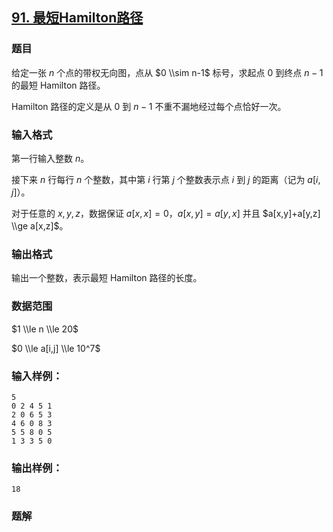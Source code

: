 ## [91\. 最短Hamilton路径](https://www.acwing.com/problem/content/93/)

### 题目

给定一张 $n$ 个点的带权无向图，点从 $0 \\sim n-1$ 标号，求起点 $0$ 到终点 $n-1$ 的最短 Hamilton 路径。

Hamilton 路径的定义是从 $0$ 到 $n-1$ 不重不漏地经过每个点恰好一次。

### 输入格式

第一行输入整数 $n$。

接下来 $n$ 行每行 $n$ 个整数，其中第 $i$ 行第 $j$ 个整数表示点 $i$ 到 $j$ 的距离（记为 $a[i,j]$）。

对于任意的 $x,y,z$，数据保证 $a[x,x]=0，a[x,y]=a[y,x]$ 并且 $a[x,y]+a[y,z] \\ge a[x,z]$。

### 输出格式

输出一个整数，表示最短 Hamilton 路径的长度。

### 数据范围

$1 \\le n \\le 20$

$0 \\le a[i,j] \\le 10^7$

### 输入样例：

```
5
0 2 4 5 1
2 0 6 5 3
4 6 0 8 3
5 5 8 0 5
1 3 3 5 0
```

### 输出样例：

```
18
```

### 题解

